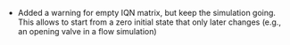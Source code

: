 - Added a warning for empty IQN matrix, but keep the simulation going. This allows to start from a zero initial state that only later changes (e.g., an opening valve in a flow simulation)
